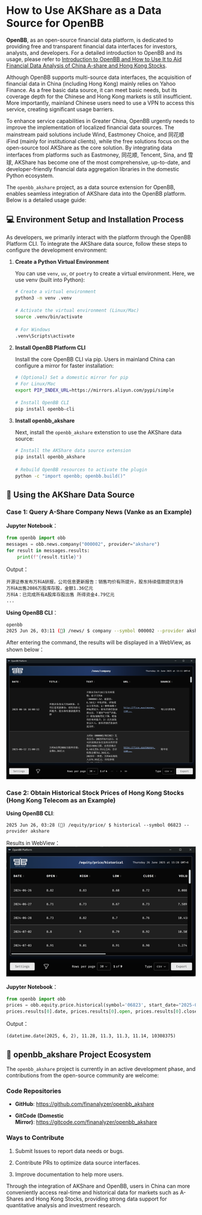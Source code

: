 # How to Use AKShare as a Data Source for OpenBB

**OpenBB**, as an open-source financial data platform, is dedicated to providing free and transparent financial data interfaces for investors, analysts, and developers. For a detailed introduction to OpenBB and its usage, please refer to [Introduction to OpenBB and How to Use It to Aid Financial Data Analysis of China A-share and Hong Kong Stocks]().

Although OpenBB supports multi-source data interfaces, the acquisition of financial data in China (including Hong Kong) mainly relies on Yahoo Finance. As a free basic data source, it can meet basic needs, but its coverage depth for the Chinese and Hong Kong markets is still insufficient. More importantly, mainland Chinese users need to use a VPN to access this service, creating significant usage barriers.

To enhance service capabilities in Greater China, OpenBB urgently needs to improve the implementation of localized financial data sources. The mainstream paid solutions include Wind, Eastmoney Choice, and 同花顺 iFind (mainly for institutional clients), while the free solutions focus on the open-source tool AKShare as the core solution. By integrating data interfaces from platforms such as Eastmoney, 同花顺, Tencent, Sina, and 雪球, AKShare has become one of the most comprehensive, up-to-date, and developer-friendly financial data aggregation libraries in the domestic Python ecosystem.

The `openbb_akshare` project, as a data source extension for OpenBB, enables seamless integration of AKShare data into the OpenBB platform. Below is a detailed usage guide:

## 💻 Environment Setup and Installation Process

As developers, we primarily interact with the platform through the OpenBB Platform CLI. To integrate the AKShare data source, follow these steps to configure the development environment:

1. **Create a Python Virtual Environment**

   You can use `venv`, `uv`, or `poetry` to create a virtual environment. Here, we use venv (built into Python):

   ```bash
   # Create a virtual environment  
   python3 -m venv .venv  
   
   # Activate the virtual environment (Linux/Mac)  
   source .venv/bin/activate  
   
   # For Windows  
   .venv\Scripts\activate  
   ```

2. **Install OpenBB Platform CLI**

   Install the core OpenBB CLI via pip. Users in mainland China can configure a mirror for faster installation:

   ```bash
   # (Optional) Set a domestic mirror for pip  
   # For Linux/Mac  
   export PIP_INDEX_URL=https://mirrors.aliyun.com/pypi/simple 
   
   # Install OpenBB CLI
   pip install openbb-cli
   ```

3. **Install openbb_akshare**

   Next, install the `openbb_akshare` extenstion to use the AKShare data source:

   ```bash
   # Install the AKShare data source extension  
   pip install openbb_akshare  
   
   # Rebuild OpenBB resources to activate the plugin  
   python -c "import openbb; openbb.build()"  
   ```

## 🚀 Using the AKShare Data Source

### Case 1: Query A-Share Company News (Vanke as an Example)

**Jupyter Notebook**：

```Python
from openbb import obb
messages = obb.news.company("000002", provider="akshare")
for result in messages.results:
    print(f"{result.title}")
```

Output：

```plaintext
开源证券发布万科A研报，公司信息更新报告：销售均价有所提升，股东持续借款提供支持
万科A出售2086万股库存股，金额1.36亿元
万科A：已完成所有A股库存股出售 所得资金4.79亿元
...
```

**Using OpenBB CLI**：

```bash
openbb
2025 Jun 26, 03:11 (🦋) /news/ $ company --symbol 000002 --provider akshare
```

After entering the command, the results will be displayed in a WebView, as shown below：

![openbb04](docs/images/openbb04.png)

### Case 2: Obtain Historical Stock Prices of Hong Kong Stocks (Hong Kong Telecom as an Example)

**Using OpenBB CLI**:

```
2025 Jun 26, 03:28 (🦋) /equity/price/ $ historical --symbol 06823 --provider akshare
```

Results in WebView：![openbb05](docs/images/openbb05.png)

**Jupyter Notebook**：

```Python
from openbb import obb
prices = obb.equity.price.historical(symbol='06823', start_date="2025-06-01", end_date="2025-06-10", provider="akshare")
prices.results[0].date, prices.results[0].open, prices.results[0].close, prices.results[0].high, prices.results[0].low, prices.results[0].volume
```

Output：

```
(datetime.date(2025, 6, 2), 11.28, 11.3, 11.3, 11.14, 10308375)
```

## 🌟 openbb_akshare Project Ecosystem

The `openbb_akshare` project is currently in an active development phase, and contributions from the open-source community are welcome:

### Code Repositories

- **GitHub**: https://github.com/finanalyzer/openbb_akshare

- **GitCode (Domestic Mirror)**: https://gitcode.com/finanalyzer/openbb_akshare

### Ways to Contribute

1. Submit Issues to report data needs or bugs.

2. Contribute PRs to optimize data source interfaces.

3. Improve documentation to help more users.

Through the integration of AKShare and OpenBB, users in China can more conveniently access real-time and historical data for markets such as A-Shares and Hong Kong Stocks, providing strong data support for quantitative analysis and investment research.